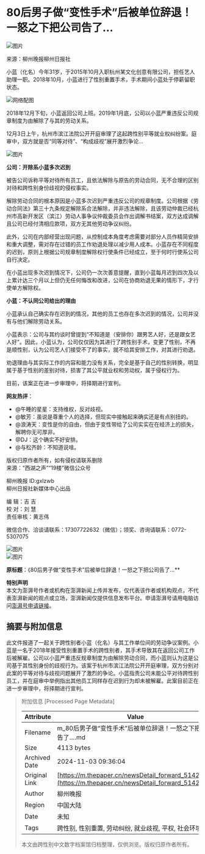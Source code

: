 # 80后男子做“变性手术”后被单位辞退！一怒之下把公司告了…

![图片](https://image.thepaper.cn/publish/interaction/image/3/77/515.jpg)

来源：柳州晚报柳州日报社

小蓝（化名）今年31岁，于2015年10月入职杭州某文化创意有限公司，担任艺人助理一职。2018年10月，小蓝进行了性别重置手术，手术期间小蓝处于停薪留职状态。

![网络配图](http://image.thepaper.cn/www/image/40/192/826.jpg)

2018年12月下旬，小蓝返回公司上班。2019年1月底，公司以小蓝严重违反公司规章制度为由解除了与其的劳动关系。

12月3日上午，杭州市滨江法院公开开庭审理了这起跨性别平等就业权纠纷案。庭审中，双方就是否“同等对待”、“构成歧视”展开激烈争论...

![图片](http://image.thepaper.cn/www/image/40/192/845.jpg)

**公司：开除系小蓝多次迟到**  

被告公司诉称平等对待所有员工，且依法解除与原告的劳动合同，无不合理的区别对待和跨性别身份歧视的侵权事实。

解除劳动合同的根本原因是小蓝多次迟到严重违反公司的规章制度。公司根据《劳动合同法》第三十九条规定解除系合法解除，并非违法解除，且该劳动仲裁已经杭州市高新开发区（滨江）劳动人事争议仲裁委员会作出调解书结案，双方达成调解且公司已经付清相应款项，双方无其他劳动争议纠纷。

此外，公司在内部经营出现问题，从控制成本角度考虑需要对部分人员作精简安排和重大调整，需对存在过错的员工作劝退处理以减少用人成本。小蓝存在不同程度的迟到，原则上根据公司规章制度解除权行使条件已经成立，至于何时行使系公司自行决定。

在小蓝出现多次迟到情况下，公司仍一次次善意提醒，直到小蓝每月迟到四次及以上累计达三个月以上但仍无任何悔改和改进，公司在协商劝退无果的情形下，才行使单方解除权。

**小蓝：不认同公司给出的理由**  

小蓝承认自己确实存在迟到的情况，其他的员工也存在多次迟到的情况，公司并没有与他们解除劳动关系。

小蓝表示：公司与其约谈时曾提到“不知道是（安排你）跟男艺人好，还是跟女艺人好”。因此，小蓝认为，公司仅仅因为其进行了跨性别手术，变更了性别，不再是顺性别，认为公司艺人们接受不了的事实，就不给其安排工作，对其进行劝退。

劝退理由与其实际工作的内容和能力没有关系，完全是基于自己的性别转换，明显属于基于性别的差别对待，损害了其公平就业权和劳动权，属于侵权行为。

目前，该案正在进一步审理中，将择期进行宣判。

**网友热评**：

- @午睡的星星：支持维权，反对歧视。
- @敏芳：虽说是尊重个人的选择，但现实中接触起来确实还是有点别扭的。
- @浪涛天：变性是你的自由，但由于变性带给了公司实实在在经济上的损失，解聘你无可厚非。
- @DJ：这个确实不好安排。
- @与松齐龄：不知道说啥。

版权归原作者所有，如有侵权请联系删除  
来源：“西湖之声”“19楼”微信公众号  

柳州晚报 ID:gxlzwb  
柳州日报社新媒体中心出品  

编 辑：吉 吉  
校 对：刘 慧  
责任审核：黄志伟  

微信合作、洽谈请联系：17307722632（微信）；领奖、咨询请联系：0772-5307075  

![图片](http://image.thepaper.cn/www/image/40/192/888.gif)  
![图片](http://image.thepaper.cn/www/image/40/192/912.gif)  

**原标题**：《80后男子做“变性手术”后被单位辞退！一怒之下把公司告了…**  

**特别声明**  
本文为澎湃号作者或机构在澎湃新闻上传并发布，仅代表该作者或机构观点，不代表澎湃新闻的观点或立场，澎湃新闻仅提供信息发布平台。申请澎湃号请用电脑访问[澎湃号申请链接](https://renzheng.thepaper.cn)。

## 摘要与附加信息

<!-- tcd_abstract -->
此文件报道了一起关于跨性别者小蓝（化名）与其工作单位间的劳动争议案例。小蓝是一名于2018年接受性别重置手术的跨性别者，其手术导致其在返回公司工作后被解雇。公司以小蓝严重违反规章制度为由解除劳动合同，而小蓝则认为这是公司基于其性别身份的歧视行为。该案于杭州市滨江法院公开开庭审理，双方分别对此案的平等对待与歧视问题展开了激烈的争论。小蓝指责公司未能公平对待跨性别员工，并在庭审中举例指出其他员工同样存在迟到行为却未被解雇。此案目前正在进一步审理中，将择期进行宣判。
<!-- tcd_abstract_end -->

> 附加信息 [Processed Page Metadata]
>
> | Attribute       | Value                                  |
> |-----------------|----------------------------------------|
> | Filename        | m_80后男子做“变性手术”后被单位辞退！一怒之下把公司告了….md                             |
> | Size            | 4113 bytes                           |
> | Archived Date   | 2024-11-03 09:36:04                             |
> | Original Link   | [https://m.thepaper.cn/newsDetail_forward_5142902](https://m.thepaper.cn/newsDetail_forward_5142902)                       |
> | Author          | 柳州晚报                               |
> | Region          | 中国大陆                               |
> | Date            | 未知                                 |
> | Tags            | 跨性别, 性别重置, 劳动纠纷, 就业歧视, 平权, 社会环境                                 |
>
> 本文由跨性别中文数字档案馆归档整理，仅供浏览。版权归原作者所有。
>